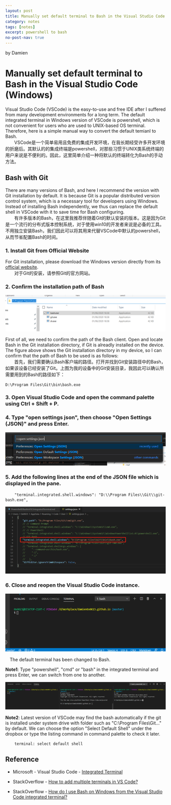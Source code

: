 ```yaml
---
layout: post
title: Manually set default terminal to Bash in the Visual Studio Code (Windows)
category: notes
tags: [notes]
excerpt: powershell to bash
no-post-nav: true
---
```


by Damien

# Manually set default terminal to Bash in the Visual Studio Code (Windows)

Visual Studio Code (VSCode) is the easy-to-use and free IDE after I suffered from many development environments for a long term. The default integrated terminal in Windows version of VSCode is powershell, which is not convenient for users who are used to UNIX-based OS terminal. Therefore, here is a simple manual way to convert the default temianl to Bash.  
&emsp;&emsp;VSCode是一个简单易用且免费的集成开发环境，在我长期经受许多开发环境的折磨后。其默认的的集成终端是powershell，对那些习惯于UNIX类系统终端的用户来说是不便利的。因此，这里简单介绍一种将默认的终端转化为Bash的手动方法。

## Bash with Git

There are many versions of Bash, and here I recommend the version with Git installation by default. It is because Git is a popular distributed version control system, which is a necessary tool for developers using Windows. Instead of installing Bash independently, we thus can replace the default shell in VSCode with it to save time for Bash configuring.  
&emsp;&emsp;有许多版本的Bash，在这里我推荐伴随着Git的默认安装的版本。这是因为Git是一个流行的分布式版本控制系统，对于使用win10的开发者来说是必备的工具。不用独立安装Bash，我们因此可以将其用来代替VSCode中默认的powershell，从而节省配置Bash的时间。

### 1. Install Git from Official Website

For Git installation, please download the Windows version directly from its [ official website](https://git-scm.com/download/win).  
&emsp;&emsp;对于Git的安装，请参照Git的官方网站。

### 2. Confirm the installation path of Bash

![](https://raw.githubusercontent.com/damien0x0023/damien0x0023.github.io/master/assets/images/2020/it/gitDirectory.png "Bash under git Directory in author's device")

First of all, we need to confirm the path of the Bash client. Open and locate Bash in the Git installation directory, if Git is alreadly installed on the device. The figure above shows the Git installation directory in my device, so I can confirm that the  path of Bash to be used is as follows:  
&emsp;&emsp;首先，我们需要确认Bash客户端的路径。打开并找到Git安装路径中的Bash，如果该设备已经安装了Git。上图为我的设备中的Git安装目录，我因此可以确认所需要用到的Bash的路径如下：

```
D:\Program Files\Git\bin\bash.exe
```

### 3. Open Visual Studio Code and open the command palette using Ctrl + Shift + P. 

### 4. Type "open settings json", then choose "Open Settings (JSON)" and press Enter.

![](https://raw.githubusercontent.com/damien0x0023/damien0x0023.github.io/master/assets/images/2020/it/commandPalette.png "Open command palette and type commands")

### 5. Add the following lines at the end of the JSON file which is displayed in the pane.

```
    "terminal.integrated.shell.windows": "D:\\Program Files\\Git\\git-bash.exe",
```

![](https://raw.githubusercontent.com/damien0x0023/damien0x0023.github.io/master/assets/images/2020/it/shellSetting.png "Type key-value pair to reset user setting")


### 6. Close and reopen the Visual Studio Code instance.

![](https://raw.githubusercontent.com/damien0x0023/damien0x0023.github.io/master/assets/images/2020/it/defaultShellChanged.png "New default Shell")

&emsp;The default terminal has been changed to Bash.

**Note1**: Type "powershell", "cmd" or "bash" in the integrated terminal and press Enter, we can switch from one to another. 

![](https://raw.githubusercontent.com/damien0x0023/damien0x0023.github.io/master/assets/images/2020/it/shellSwitch.png "Shell switch")

**Note2**: Latest version of VSCode may find the bash automatically if the git is installed under system drive with folder such as "C:\Program Files\Git\..." by default. We can choose the option "Select Default Shell" under the dropbox or type the listing command in command palette to check it later.

```
    terminal: select default shell
```


## Reference 

- Microsoft - Visual Studio Code - [Integrated Terminal](https://code.visualstudio.com/docs/editor/integrated-terminal)

- StackOverflow - [How to add multiple terminals in VS Code?](https://stackoverflow.com/questions/43427631/how-to-add-multiple-terminals-in-vs-code/50890703#50890703)

- StackOverflow - [How do I use Bash on Windows from the Visual Studio Code integrated terminal?](https://stackoverflow.com/questions/42606837/how-do-i-use-bash-on-windows-from-the-visual-studio-code-integrated-terminal)



